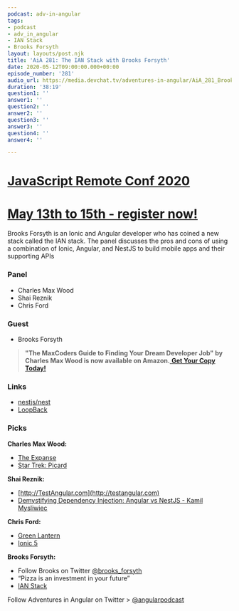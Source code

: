 ```yaml
---
podcast: adv-in-angular
tags:
- podcast
- adv_in_angular
- IAN Stack
- Brooks Forsyth
layout: layouts/post.njk
title: 'AiA 281: The IAN Stack with Brooks Forsyth'
date: 2020-05-12T09:00:00.000+00:00
episode_number: '281'
audio_url: https://media.devchat.tv/adventures-in-angular/AiA_281_Brooks_Forsyth.mp3
duration: '38:19'
question1: ''
answer1: ''
question2: ''
answer2: ''
question3: ''
answer3: ''
question4: ''
answer4: ''

---
```

# [JavaScript Remote Conf 2020](https://devchat.tv/conferences/javascript-remote-2020/ "JavaScript Remote Conf 2020")

# [May 13th to 15th - register now!](https://devchat.tv/conferences/javascript-remote-2020/ "JavaScript Remote Conf 2020")

Brooks Forsyth is an Ionic and Angular developer who has coined a new stack called the IAN stack. The panel discusses the pros and cons of using a combination of Ionic, Angular, and NestJS to build mobile apps and their supporting APIs

### **Panel**

* Charles Max Wood
* Shai Reznik
* Chris Ford

### **Guest**

* Brooks Forsyth

> **"The MaxCoders Guide to Finding Your Dream Developer Job" by Charles Max Wood is now available on Amazon.**[ **Get Your Copy Today!**](https://www.amazon.com/gp/product/B081MBL5C9/ref=as_li_ss_tl?ie=UTF8&linkCode=sl1&tag=devchattv-20&linkId=9d61363241636e2546ef46abba198746&language=en_US)

### **Links**

* [nestjs/nest](https://github.com/nestjs/nest)
* [LoopBack](https://loopback.io/)

### **Picks**

**Charles Max Wood:**

* [The Expanse](https://amzn.to/380lggh)
* [Star Trek: Picard](https://www.cbs.com/all-access/?cbscidmt=picard&gclsrc=aw.ds&&ref=__iv_p_1_g_70455610937_w_kwd-711864325_h_9029705_ii__d_c_v__n_g_c_413155130365_l__t__e__r__vi__&ftag=AAM-00-10ahg8a&vndid=google$null$null$star%20trek%20picard&gclsrc=ds&_ivgu=56d2fcad-8abf-49bd-9caf-9461e44e9cd1)

**Shai Reznik:**

* [http://TestAngular.com](http://testangular.com)
* [Demystifying Dependency Injection: Angular vs NestJS - Kamil Mysliwiec](https://www.youtube.com/watch?v=vYFhHVMetPg)

**Chris Ford:**

* [Green Lantern](https://www.imdb.com/title/tt1133985/)
* [Ionic 5](https://ionicframework.com/)

**Brooks Forsyth:**

* Follow Brooks on Twitter [@brooks_forsyth](https://twitter.com/brooks_forsyth?lang=en)
* “Pizza is an investment in your future”
* [IAN Stack](http://ianstack.com/)

Follow Adventures in Angular on Twitter > [@angularpodcast](https://twitter.com/angularpodcast)